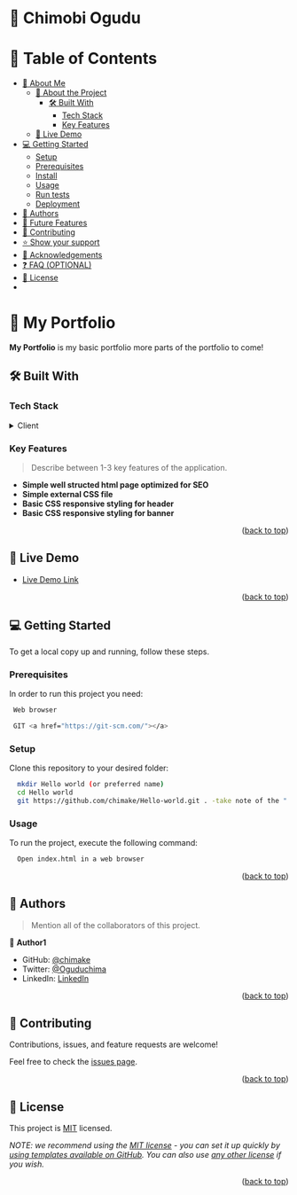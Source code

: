 <a name="readme-top"></a>
<!-- Name Introduction -->
# 📖  Chimobi Ogudu <a name="about-project"></a>
<!-- TABLE OF CONTENTS -->

# 📗 Table of Contents

- [📖 About Me](#about-me)
  - [📖 About the Project](#about-project)
    - [🛠 Built With](#built-with)
      - [Tech Stack](#tech-stack)
      - [Key Features](#key-features)
  - [🚀 Live Demo](#live-demo)
- [💻 Getting Started](#getting-started)
  - [Setup](#setup)
  - [Prerequisites](#prerequisites)
  - [Install](#install)
  - [Usage](#usage)
  - [Run tests](#run-tests)
  - [Deployment](#triangular_flag_on_post-deployment)
- [👥 Authors](#authors)
- [🔭 Future Features](#future-features)
- [🤝 Contributing](#contributing)
- [⭐️ Show your support](#support)
- [🙏 Acknowledgements](#acknowledgements)
- [❓ FAQ (OPTIONAL)](#faq)
- [📝 License](#license)
- <!-- About Me -->
<a name="about-me"></a>
<!-- PROJECT DESCRIPTION -->

# 📖 My Portfolio <a name="about-project"></a>

**My Portfolio** is my basic portfolio more parts of the portfolio to come!

## 🛠 Built With <a name="built-with"></a>

### Tech Stack <a name="tech-stack"></a>

<details>
  <summary>Client</summary>
  <ul>
    <li><a href="https://html.com/">HTML</a></li>
    <li><a href="https://www.w3.org/Style/CSS/Overview.en.html">CSS</a></li>
  </ul>
</details>


### Key Features <a name="key-features"></a>

> Describe between 1-3 key features of the application.

- **Simple well structed html page optimized for SEO**
- **Simple external CSS file**
- **Basic CSS responsive styling for header**
- **Basic CSS responsive styling for banner**

<p align="right">(<a href="#readme-top">back to top</a>)</p>

<!-- LIVE DEMO -->

## 🚀 Live Demo <a name="live-demo"></a>

- [Live Demo Link]([https://chimake.github.io/Hello-world/](https://chimake.github.io/My-Portfolio/))

<p align="right">(<a href="#readme-top">back to top</a>)</p>

<!-- GETTING STARTED -->

## 💻 Getting Started <a name="getting-started"></a>

To get a local copy up and running, follow these steps.

### Prerequisites

In order to run this project you need:



```sh
 Web browser
```

```sh
 GIT <a href="https://git-scm.com/"></a> 
```

### Setup

Clone this repository to your desired folder:



```sh
  mkdir Hello world (or preferred name)
  cd Hello world
  git https://github.com/chimake/Hello-world.git . -take note of the "."
```




### Usage

To run the project, execute the following command:

```sh
  Open index.html in a web browser
```



<p align="right">(<a href="#readme-top">back to top</a>)</p>

<!-- AUTHORS -->

## 👥 Authors <a name="authors"></a>

> Mention all of the collaborators of this project.

👤 **Author1**

- GitHub: [@chimake](https://github.com/chimake)
- Twitter: [@Oguduchima](https://twitter.com/Oguduchima)
- LinkedIn: [LinkedIn](https://linkedin.com/in/chimaogudu)


<p align="right">(<a href="#readme-top">back to top</a>)</p>



<!-- CONTRIBUTING -->

## 🤝 Contributing <a name="contributing"></a>

Contributions, issues, and feature requests are welcome!

Feel free to check the [issues page](https://github.com/chimake/Hello-world/issues).


<p align="right">(<a href="#readme-top">back to top</a>)</p>

<!-- LICENSE -->

## 📝 License <a name="license"></a>

This project is [MIT](./LICENSE) licensed.

_NOTE: we recommend using the [MIT license](https://choosealicense.com/licenses/mit/) - you can set it up quickly by [using templates available on GitHub](https://docs.github.com/en/communities/setting-up-your-project-for-healthy-contributions/adding-a-license-to-a-repository). You can also use [any other license](https://choosealicense.com/licenses/) if you wish._

<p align="right">(<a href="#readme-top">back to top</a>)</p>
